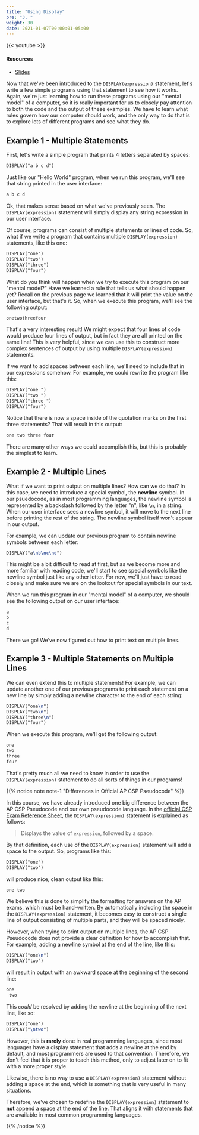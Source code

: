 ```yaml
---
title: "Using Display"
pre: "3. "
weight: 30
date: 2021-01-07T00:00:01-05:00
---
```


{{< youtube  >}}

#### Resources

* <a href="slides" target="_blank">Slides</a>

Now that we've been introduced to the `DISPLAY(expression)` statement, let's write a few simple programs using that statement to see how it works. Again, we're just learning how to run these programs using our "mental model" of a computer, so it is really important for us to closely pay attention to both the code and the output of these examples. We have to learn what rules govern how our computer should work, and the only way to do that is to explore lots of different programs and see what they do.

## Example 1 - Multiple Statements

First, let's write a simple program that prints 4 letters separated by spaces:

```tex
DISPLAY("a b c d")
```

Just like our "Hello World" program, when we run this program, we'll see that string printed in the user interface:

```tex
a b c d
```

Ok, that makes sense based on what we've previously seen. The `DISPLAY(expression)` statement will simply display any string expression in our user interface.

Of course, programs can consist of multiple statements or lines of code. So, what if we write a program that contains multiple `DISPLAY(expression)` statements, like this one:

```tex
DISPLAY("one")
DISPLAY("two")
DISPLAY("three")
DISPLAY("four")
```

What do you think will happen when we try to execute this program on our "mental model?" Have we learned a rule that tells us what should happen yet? Recall on the previous page we learned that it will print the value on the user interface, but that's it. So, when we execute this program, we'll see the following output:

```tex
onetwothreefour
```

That's a very interesting result! We might expect that four lines of code would produce four lines of output, but in fact they are all printed on the same line! This is very helpful, since we can use this to construct more complex sentences of output by using multiple `DISPLAY(expression)` statements. 

If we want to add spaces between each line, we'll need to include that in our expressions somehow. For example, we could rewrite the program like this:

```tex
DISPLAY("one ")
DISPLAY("two ")
DISPLAY("three ")
DISPLAY("four")
```

Notice that there is now a space inside of the quotation marks on the first three statements? That will result in this output:

```tex
one two three four
```

There are many other ways we could accomplish this, but this is probably the simplest to learn.

## Example 2 - Multiple Lines

What if we want to print output on multiple lines? How can we do that? In this case, we need to introduce a special symbol, the **newline** symbol. In our psuedocode, as in most programming languages, the newline symbol is represented by a backslash followed by the letter "n", like `\n`, in a string. When our user interface sees a newline symbol, it will move to the next line before printing the rest of the string. The newline symbol itself won't appear in our output.

For example, we can update our previous program to contain newline symbols between each letter:

```tex
DISPLAY("a\nb\nc\nd")
```

This might be a bit difficult to read at first, but as we become more and more familiar with reading code, we'll start to see special symbols like the newline symbol just like any other letter. For now, we'll just have to read closely and make sure we are on the lookout for special symbols in our text.

When we run this program in our "mental model" of a computer, we should see the following output on our user interface:

```tex
a
b
c
d
```

There we go! We've now figured out how to print text on multiple lines.

## Example 3 - Multiple Statements on Multiple Lines

We can even extend this to multiple statements! For example, we can update another one of our previous programs to print each statement on a new line by simply adding a newline character to the end of each string:

```tex
DISPLAY("one\n")
DISPLAY("two\n")
DISPLAY("three\n")
DISPLAY("four")
```

When we execute this program, we'll get the following output:

```tex
one
two
three
four
```

That's pretty much all we need to know in order to use the `DISPLAY(expression)` statement to do all sorts of things in our programs!

{{% notice note note-1 "Differences in Official AP CSP Pseudocode" %}}

In this course, we have already introduced one big difference between the AP CSP Pseudocode and our own pseudocode language. In the [official CSP Exam Reference Sheet](https://apcentral.collegeboard.org/pdf/ap-computer-science-principles-exam-reference-sheet.pdf), the `DISPLAY(expression)` statement is explained as follows:

> Displays the value of `expression`, followed by a space.

By that definition, each use of the `DISPLAY(expression)` statement will add a space to the output. So, programs like this:

```tex
DISPLAY("one")
DISPLAY("two")
```

will produce nice, clean output like this:

```tex
one two
```

We believe this is done to simplify the formatting for answers on the AP exams, which must be hand-written. By automatically including the space in the `DISPLAY(expression)` statement, it becomes easy to construct a single line of output consisting of multiple parts, and they will be spaced nicely.

However, when trying to print output on multiple lines, the AP CSP Pseudocode does not provide a clear definition for how to accomplish that. For example, adding a newline symbol at the end of the line, like this:

```tex
DISPLAY("one\n")
DISPLAY("two")
```

will result in output with an awkward space at the beginning of the second line:

```tex
one
 two
```

This _could_ be resolved by adding the newline at the beginning of the next line, like so:

```tex
DISPLAY("one")
DISPLAY("\ntwo")
```

However, this is **rarely** done in real programming languages, since most languages have a display statement that adds a newline at the end by default, and most programmers are used to that convention. Therefore, we don't feel that it is proper to teach this method, only to adjust later on to fit with a more proper style. 

Likewise, there is no way to use a `DISPLAY(expression)` statement without adding a space at the end, which is something that is very useful in many situations.

Therefore, we've chosen to redefine the `DISPLAY(expression)` statement to **not** append a space at the end of the line. That aligns it with statements that are available in most common programming languages. 

{{% /notice %}}